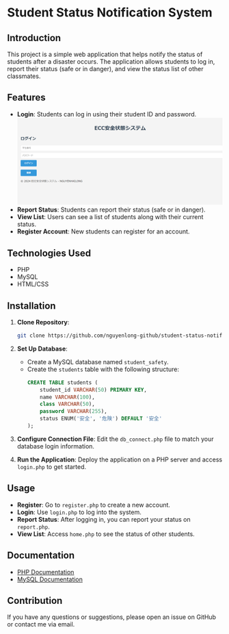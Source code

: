 # Student Status Notification System

## Introduction
This project is a simple web application that helps notify the status of students after a disaster occurs. The application allows students to log in, report their status (safe or in danger), and view the status list of other classmates.

## Features
- **Login**: Students can log in using their student ID and password.
![Login Image](login.png)
- **Report Status**: Students can report their status (safe or in danger).
- **View List**: Users can see a list of students along with their current status.
- **Register Account**: New students can register for an account.

## Technologies Used
- PHP
- MySQL
- HTML/CSS

## Installation
1. **Clone Repository**:
   ```bash
   git clone https://github.com/nguyenlong-github/student-status-notification-system
   ```
2. **Set Up Database**:
   - Create a MySQL database named `student_safety`.
   - Create the `students` table with the following structure:
     ```sql
     CREATE TABLE students (
         student_id VARCHAR(50) PRIMARY KEY,
         name VARCHAR(100),
         class VARCHAR(50),
         password VARCHAR(255),
         status ENUM('安全', '危険') DEFAULT '安全'
     );
     ```
3. **Configure Connection File**: Edit the `db_connect.php` file to match your database login information.

4. **Run the Application**: Deploy the application on a PHP server and access `login.php` to get started.

## Usage
- **Register**: Go to `register.php` to create a new account.
- **Login**: Use `login.php` to log into the system.
- **Report Status**: After logging in, you can report your status on `report.php`.
- **View List**: Access `home.php` to see the status of other students.

## Documentation
- [PHP Documentation](https://www.php.net/docs.php)
- [MySQL Documentation](https://dev.mysql.com/doc/)

## Contribution
If you have any questions or suggestions, please open an issue on GitHub or contact me via email.

